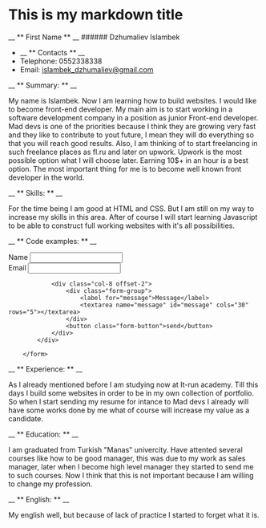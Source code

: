 # This is my markdown title

__ ** First Name ** __  ###### Dzhumaliev Islambek
* __ ** Contacts ** __
 * Telephone: 0552338338 
 * Email:     islambek_dzhumaliev@gmail.com

__ ** Summary: ** __

My name is Islambek. Now I am learning how to build websites. I would like to become front-end developer.
My main aim is to start working in a software development company in a position as junior Front-end developer.
Mad devs is one of the priorities because I think they are growing very fast and they like to contribute to yout future, I mean they will do everything so that you will reach good results.
Also, I am thinking of to start freelancing in such freelance places as fl.ru and later on upwork.
Upwork is the most possible option what I will choose later. Earning 10$+ in an hour is a best option.
The most important thing for me is to become well known front developer in the world.

__ ** Skills: ** __

For the time being I am good at HTML and CSS. But I am still on my way to increase my skills in this area.
After of course I will start learning Javascript to be able to construct full working websites with it's all possibilities.

__ ** Code examples: ** __

 <form action="#">
            <div class="row">
                <div class="col-4 offset-2">
                    <div class="form-group">
                        <label for="name">Name</label>
                        <input type="text" name="name" id="name">
                    </div>
                </div>
                <div class="col-4">
                    <div class="form-group">
                        <label for="email">Email</label>
                        <input type="email" name="email" id="email">
                    </div>
                </div>

                <div class="col-8 offset-2">
                    <div class="form-group">
                        <label for="message">Message</label>
                        <textarea name="message" id="message" cols="30" rows="5"></textarea>
                    </div>
                    <button class="form-button">send</button>
                </div>
            </div>

        </form>


__ ** Experience: ** __

As I already mentioned before I am studying now at It-run academy. 
Till this days I build some websites in order to be in my own collection of portfolio.
So when I start sending my resume for intance to Mad devs I already will have some works done by me what of course will increase my value as a candidate.

__ ** Education: ** __

I am graduated from Turkish "Manas" univercity. Have attented several
courses like how to be good manager, this was due to my work as sales manager, later when I become high level manager they started to send me to such courses.
Now I think that this is not important because I am willing to change my profession.

__ ** English: ** __

My english well, but because of lack of practice I started to forget what it is.